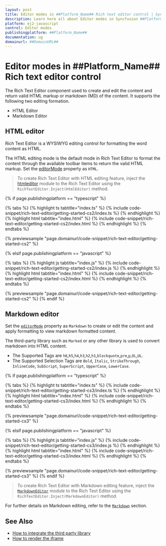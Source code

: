 ```yaml
---
layout: post
title: Editor modes in ##Platform_Name## Rich text editor control | Syncfusion
description: Learn here all about Editor modes in Syncfusion ##Platform_Name## Rich text editor control of Syncfusion Essential JS 2 and more.
platform: ej2-javascript
control: Editor modes 
publishingplatform: ##Platform_Name##
documentation: ug
domainurl: ##DomainURL##
---
```


# Editor modes in ##Platform_Name## Rich text editor control

The Rich Text Editor component used to create and edit the content and return valid HTML markup or markdown (MD) of the content. It supports the following two editing formation.

* HTML Editor
* Markdown Editor

## HTML editor

Rich Text Editor is a WYSIWYG editing control for formatting the word content as HTML.

The HTML editing mode is the default mode in Rich Text Editor to format the content through the available toolbar items to return the valid HTML markup. Set the [editorMode](../api/rich-text-editor/#editormode) property as `HTML`.

> To create Rich Text Editor with HTML editing feature, inject the [htmleditor](../api/rich-text-editor/#htmleditor) module to the Rich Text Editor using the `RichTextEditor.Inject(HtmlEditor)` method.

{% if page.publishingplatform == "typescript" %}

 {% tabs %}
{% highlight ts tabtitle="index.ts" %}
{% include code-snippet/rich-text-editor/getting-started-cs2/index.ts %}
{% endhighlight %}
{% highlight html tabtitle="index.html" %}
{% include code-snippet/rich-text-editor/getting-started-cs2/index.html %}
{% endhighlight %}
{% endtabs %}
        
{% previewsample "page.domainurl/code-snippet/rich-text-editor/getting-started-cs2" %}

{% elsif page.publishingplatform == "javascript" %}

{% tabs %}
{% highlight js tabtitle="index.js" %}
{% include code-snippet/rich-text-editor/getting-started-cs2/index.js %}
{% endhighlight %}
{% highlight html tabtitle="index.html" %}
{% include code-snippet/rich-text-editor/getting-started-cs2/index.html %}
{% endhighlight %}
{% endtabs %}

{% previewsample "page.domainurl/code-snippet/rich-text-editor/getting-started-cs2" %}
{% endif %}

## Markdown editor

Set the [`editorMode`](../api/rich-text-editor/#editormode) property as `Markdown` to create or edit the content and apply formatting to view markdown formatted content.

The third-party library such as `Marked` or any other library is used to convert markdown into HTML content.

* The Supported Tags are  `h6`,`h5`,`h4`,`h3`,`h2`,`h1`,`blockquote`,`pre`,`p`,`OL`,`UL`.
* The Supported Selection Tags are `Bold`, `Italic`, `StrikeThrough`, `InlineCode`, `SubScript`, `SuperScript`, `UpperCase`, `LowerCase`.

{% if page.publishingplatform == "typescript" %}

 {% tabs %}
{% highlight ts tabtitle="index.ts" %}
{% include code-snippet/rich-text-editor/getting-started-cs3/index.ts %}
{% endhighlight %}
{% highlight html tabtitle="index.html" %}
{% include code-snippet/rich-text-editor/getting-started-cs3/index.html %}
{% endhighlight %}
{% endtabs %}
        
{% previewsample "page.domainurl/code-snippet/rich-text-editor/getting-started-cs3" %}

{% elsif page.publishingplatform == "javascript" %}

{% tabs %}
{% highlight js tabtitle="index.js" %}
{% include code-snippet/rich-text-editor/getting-started-cs3/index.js %}
{% endhighlight %}
{% highlight html tabtitle="index.html" %}
{% include code-snippet/rich-text-editor/getting-started-cs3/index.html %}
{% endhighlight %}
{% endtabs %}

{% previewsample "page.domainurl/code-snippet/rich-text-editor/getting-started-cs3" %}
{% endif %}

> To create Rich Text Editor with Markdown editing feature, inject the [`MarkdownEditor`](../api/rich-text-editor/#markdowneditor) module to the Rich Text Editor using the `RichTextEditor.Inject(MarkdownEditor)` method.

For further details on Markdown editing, refer to the [`Markdown`](./markdown/) section.

## See Also

* [How to integrate the third party library](./third-party-integration/)
* [How to render the iframe](./iframe/)